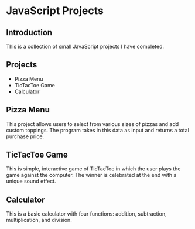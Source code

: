# JavaScript Projects
## Introduction
This is a collection of small JavaScript projects I have completed.

## Projects
* Pizza Menu
* TicTacToe Game
* Calculator

## Pizza Menu
This project allows users to select from various sizes of pizzas and add custom toppings. The program takes in this data as input and returns a total purchase price.

## TicTacToe Game
This is simple, interactive game of TicTacToe in which the user plays the game against the computer. The winner is celebrated at the end with a unique sound effect.

## Calculator
This is a basic calculator with four functions: addition, subtraction, multiplication, and division.
